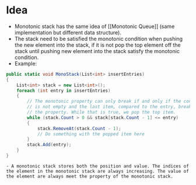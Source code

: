 # Idea
- Monotonic stack has the same idea of [[Monotonic Queue]] (same implementation but different data structure).
- The stack need to be satisfied the monotonic condition when pushing the new element into the stack, if it is not pop the top element off the stack until pushing new element into the stack satisfy the monotonic condition.
- Example:
```c#
public static void MonoStack(List<int> insertEntries)
{
    List<int> stack = new List<int>();
    foreach (int entry in insertEntries)
    {
        // The monotonic property can only break if and only if the container
        // is not empty and the last item, compared to the entry, breaks
        // the property. While that is true, we pop the top item.
        while (stack.Count > 0 && stack[stack.Count - 1] <= entry)
        {
            stack.RemoveAt(stack.Count - 1);
            // Do something with the popped item here
        }
        stack.Add(entry);
    }
}
```

```ad-note
- A monotonic stack stores both the position and value. The indices of the element in the monotonic stack are always increasing. The value of the element are always meet the property of the monotonic stack.
```